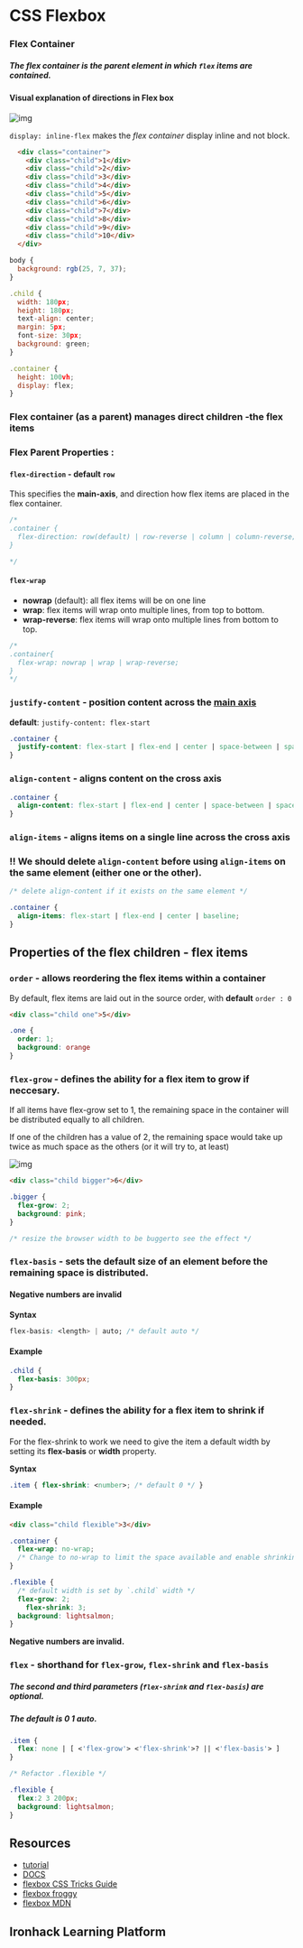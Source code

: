 # CSS Flexbox





### Flex Container

##### The flex container is the parent element in which `flex` items are contained. 

 



#### Visual explanation of directions in Flex box

![img](https://cdn-images-1.medium.com/max/1600/1*_Ruy6jFG7gUpSf76IUcJTQ.png)





`display: inline-flex` makes the *flex container* display inline and not block. 

```html
  <div class="container">
    <div class="child">1</div>
    <div class="child">2</div>
    <div class="child">3</div>
    <div class="child">4</div>
    <div class="child">5</div>
    <div class="child">6</div>
    <div class="child">7</div>
    <div class="child">8</div>
    <div class="child">9</div>
    <div class="child">10</div>
  </div>
```



```js
body { 
  background: rgb(25, 7, 37);
}

.child {
  width: 180px;
  height: 180px;
  text-align: center;
  margin: 5px;
  font-size: 30px;
  background: green;
}

.container {
  height: 100vh;
  display: flex;
}
```





### Flex container (as a parent) manages direct children -the **flex items**



### Flex Parent Properties :



#### `flex-direction` - default `row`

This specifies the **main-axis**, and direction how flex items are placed in the flex container.



```css
/*
.container {
  flex-direction: row(default) | row-reverse | column | column-reverse;
}

*/
```



#### `flex-wrap` 

- **nowrap** (default): all flex items will be on one line
- **wrap**: flex items will wrap onto multiple lines, from top to bottom.
- **wrap-reverse**: flex items will wrap onto multiple lines from bottom to top.

```js
/*
.container{
  flex-wrap: nowrap | wrap | wrap-reverse;
}
*/
```





### `justify-content` - position content across the <u>main axis</u>

**default**: `justify-content: flex-start`

```css
.container {
  justify-content: flex-start | flex-end | center | space-between | space-around | space-evenly;
}
```





### `align-content` - aligns content on the cross axis

```css
.container {
  align-content: flex-start | flex-end | center | space-between | space-around | stretch;
}
```





### `align-items` - aligns items on a single line across the cross axis



### !! We should  delete `align-content`  before using `align-items` on the same element (either one or the other).

```css
/* delete align-content if it exists on the same element */

.container {
  align-items: flex-start | flex-end | center | baseline;
}
```









## Properties of the flex children - flex items



### `order` - allows reordering the **flex items** within a container



By default, flex items are laid out in the source order, with **default** `order : 0`

```html
<div class="child one">5</div>
```

```css
.one {
  order: 1;
  background: orange
}
```









### `flex-grow` -  defines the ability for a flex item to grow if neccesary.



If all items have flex-grow set to 1, the remaining space in the container will be distributed equally to all children. 

If one of the children has a value of 2, the remaining space would take up twice as much space as the others (or it will try to, at least)

![img](<https://css-tricks.com/wp-content/uploads/2018/10/flex-grow.svg>)

```html
<div class="child bigger">6</div>
```

```css
.bigger {
  flex-grow: 2;
  background: pink;
}

/* resize the browser width to be buggerto see the effect */
```





### `flex-basis` - sets the default size of an element before the remaining space is distributed.



#### Negative numbers are invalid

**Syntax**

```css
flex-basis: <length> | auto; /* default auto */
```

#### Example

```css
.child {
  flex-basis: 300px;
}
```



### `flex-shrink` - defines the ability for a flex item to shrink if needed.



For the flex-shrink to work we need to give the item a default width by setting its **flex-basis** or **width** property.



**Syntax**

```css
.item { flex-shrink: <number>; /* default 0 */ }
```



#### Example

```html
<div class="child flexible">3</div>
```

```css
.container {
  flex-wrap: no-wrap;
  /* Change to no-wrap to limit the space available and enable shrinking */
}

.flexible { 
  /* default width is set by `.child` width */
  flex-grow: 2;
	flex-shrink: 3;
  background: lightsalmon;
}
```

**Negative numbers are invalid.**





### `flex` -  shorthand for `flex-grow`, `flex-shrink` and `flex-basis` 



##### The second and third parameters (`flex-shrink` and `flex-basis`) are optional. 

##### The default is **0 1 auto**.

```css
.item {
  flex: none | [ <'flex-grow'> <'flex-shrink'>? || <'flex-basis'> ]
}
```



```css
/* Refactor .flexible */

.flexible {
  flex:2 3 200px;
  background: lightsalmon;
}
```










## Resources

- [tutorial](https://css-tricks.com/snippets/css/a-guide-to-flexbox/)
- [DOCS](https://developer.mozilla.org/en-US/docs/Web/CSS/CSS_Flexible_Box_Layout/Basic_Concepts_of_Flexbox)
- [flexbox CSS Tricks Guide](https://css-tricks.com/snippets/css/a-guide-to-flexbox/)
- [flexbox froggy](https://flexboxfroggy.com/)
- [flexbox MDN](https://developer.mozilla.org/en-US/docs/Web/CSS/CSS_Flexible_Box_Layout/Basic_Concepts_of_Flexbox)

## Ironhack Learning Platform